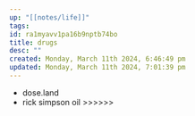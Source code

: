 ```yaml
---
up: "[[notes/life]]"
tags: 
id: ra1myavv1pa16b9nptb74bo
title: drugs
desc: ""
created: Monday, March 11th 2024, 6:46:49 pm
updated: Monday, March 11th 2024, 7:01:39 pm
---
```

- dose.land 
- rick simpson oil >>>>>>